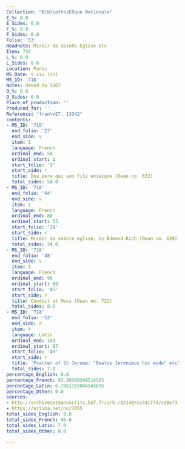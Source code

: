 ```yaml
---
Collection: "Biblioth\xE8que Nationale"
E_%: 0.0
E_Sides: 0.0
F_%: 0.0
F_Sides: 0.0
Folia: '53'
Headnote: Miroir de Seinte Eglise etc
Item: 735
L_%: 0.0
L_Sides: 0.0
Location: Paris
MS_Date: s.xiv (in)
MS_ID: '718'
Notes: dated to 1267
O_%: 0.0
O_Sides: 0.0
Place_of_production: ''
Produced_for: ''
Reference: "fran\xE7. 13342"
contents:
- MS_ID: '718'
  end_folio: '27'
  end_side: v
  item: 1
  language: French
  ordinal_end: 54
  ordinal_start: 1
  start_folio: '1'
  start_side: r
  title: Dou pere qui son filz enseigne (Dean no. 632)
  total_sides: 54.0
- MS_ID: '718'
  end_folio: '44'
  end_side: v
  item: 2
  language: French
  ordinal_end: 88
  ordinal_start: 55
  start_folio: '28'
  start_side: r
  title: Miroir de seinte eglise, by Edmund Rich (Dean no. 629)
  total_sides: 34.0
- MS_ID: '718'
  end_folio: '48'
  end_side: v
  item: 3
  language: French
  ordinal_end: 96
  ordinal_start: 89
  start_folio: '45'
  start_side: r
  title: Conduct at Mass (Dean no. 722)
  total_sides: 8.0
- MS_ID: '718'
  end_folio: '52'
  end_side: r
  item: 4
  language: Latin
  ordinal_end: 103
  ordinal_start: 97
  start_folio: '49'
  start_side: r
  title: 'Psalter of St Jerome: "Beatus Jeronimus hoc modo" etc'
  total_sides: 7.0
percentage_English: 0.0
percentage_French: 93.20388349514565
percentage_Latin: 6.7961165048543695
percentage_Other: 0.0
sources:
- http://archivesetmanuscrits.bnf.fr/ark:/12148/cc44177d/cd0e73
- https://arlima.net/no/7055
total_sides_English: 0.0
total_sides_French: 96.0
total_sides_Latin: 7.0
total_sides_Other: 0.0

---
```

